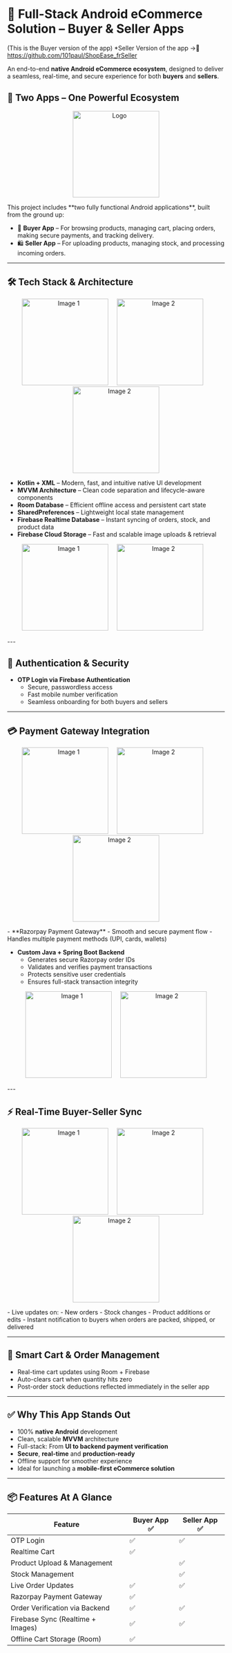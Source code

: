 # 🚀 Full-Stack Android eCommerce Solution – Buyer & Seller Apps
(This is the Buyer version of the app)                                          *Seller Version of the app ->🔗 https://github.com/101paul/ShopEase_frSeller

An end-to-end **native Android eCommerce ecosystem**, designed to deliver a seamless, real-time, and secure experience for both **buyers** and **sellers**.

## 📱 Two Apps – One Powerful Ecosystem
<p align="center">
  <img src="images/logo.png" alt="Logo" width="200"/>
</p>This project includes **two fully functional Android applications**, built from the ground up:

- 🛒 **Buyer App** – For browsing products, managing cart, placing orders, making secure payments, and tracking delivery.
- 🛍️ **Seller App** – For uploading products, managing stock, and processing incoming orders.

---

## 🛠️ Tech Stack & Architecture
<p align="center">
  <img src="images/ShopEaseHomeP.png" alt="Image 1" width="200"/>
  &nbsp;&nbsp;&nbsp;
  <img src="images/shopEase3.png" alt="Image 2" width="200"/>
    &nbsp;&nbsp;&nbsp;
  <img src="images/shopEase5.png" alt="Image 2" width="200"/>
</p>

- **Kotlin + XML** – Modern, fast, and intuitive native UI development
- **MVVM Architecture** – Clean code separation and lifecycle-aware components
- **Room Database** – Efficient offline access and persistent cart state
- **SharedPreferences** – Lightweight local state management
- **Firebase Realtime Database** – Instant syncing of orders, stock, and product data
- **Firebase Cloud Storage** – Fast and scalable image uploads & retrieval
<p align="center">
  <img src="images/shopEase6.png" alt="Image 1" width="200"/>
  &nbsp;&nbsp;&nbsp;
  <img src="images/shopEase7.png" alt="Image 2" width="200"/>
    &nbsp;&nbsp;&nbsp;
</p>
---

## 🔐 Authentication & Security

- **OTP Login via Firebase Authentication**
  - Secure, passwordless access
  - Fast mobile number verification
  - Seamless onboarding for both buyers and sellers

---

## 💳 Payment Gateway Integration
<p align="center">
  <img src="images/shopEase8.png" alt="Image 1" width="200"/>
  &nbsp;&nbsp;&nbsp;
  <img src="images/shopEase9.png" alt="Image 2" width="200"/>
    &nbsp;&nbsp;&nbsp;
  <img src="images/shopEase10.png" alt="Image 2" width="200"/>
</p>
- **Razorpay Payment Gateway**
  - Smooth and secure payment flow
  - Handles multiple payment methods (UPI, cards, wallets)

- **Custom Java + Spring Boot Backend**
  - Generates secure Razorpay order IDs
  - Validates and verifies payment transactions
  - Protects sensitive user credentials
  - Ensures full-stack transaction integrity
<p align="center">
  <img src="images/shopEase11.png" alt="Image 1" width="200"/>
  &nbsp;&nbsp;&nbsp;
  <img src="images/shopEase12.png" alt="Image 2" width="200"/>
</p>
---

## ⚡ Real-Time Buyer-Seller Sync
<p align="center">
  <img src="images/ShopEaseHomeP.png" alt="Image 1" width="200"/>
  &nbsp;&nbsp;&nbsp;
  <img src="images/shopEase13.png" alt="Image 2" width="200"/>
  &nbsp;&nbsp;&nbsp;
  <img src="images/shopEase14.png" alt="Image 2" width="200"/>
</p>
- Live updates on:
  - New orders
  - Stock changes
  - Product additions or edits
- Instant notification to buyers when orders are packed, shipped, or delivered

---

## 🧠 Smart Cart & Order Management

- Real-time cart updates using Room + Firebase
- Auto-clears cart when quantity hits zero
- Post-order stock deductions reflected immediately in the seller app

---

## ✅ Why This App Stands Out

- 100% **native Android** development
- Clean, scalable **MVVM** architecture
- Full-stack: From **UI to backend payment verification**
- **Secure**, **real-time** and **production-ready**
- Offline support for smoother experience
- Ideal for launching a **mobile-first eCommerce solution**

---

## 📦 Features At A Glance
| Feature                            | Buyer App ✅| Seller App ✅ 
|-----------------------------------|--------------|---------------- 
| OTP Login                         | ✅           | ✅             
| Realtime Cart                     | ✅           |                
| Product Upload & Management       |              | ✅             
| Stock Management                  |              | ✅             
| Live Order Updates                | ✅           | ✅              
| Razorpay Payment Gateway          | ✅           |                
| Order Verification via Backend    | ✅           | ✅             
| Firebase Sync (Realtime + Images) | ✅           | ✅             
| Offline Cart Storage (Room)       | ✅           |                 



